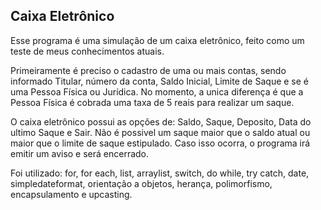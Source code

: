 ## Caixa Eletrônico

Esse programa é uma simulação de um caixa eletrônico, feito como um teste de meus conhecimentos atuais.

Primeiramente é preciso o cadastro de uma ou mais contas, sendo informado Titular, número da conta, Saldo Inicial, Limite de Saque e se é uma Pessoa Física ou Jurídica.
No momento, a unica diferença é que a Pessoa Física é cobrada uma taxa de 5 reais para realizar um saque.

O caixa eletrônico possui as opções de: Saldo, Saque, Deposito, Data do ultimo Saque e Sair.
Não é possivel um saque maior que o saldo atual ou maior que o limite de saque estipulado. Caso isso ocorra, o programa irá emitir um aviso e será encerrado.

Foi utilizado: for, for each, list, arraylist, switch, do while, try catch, date, simpledateformat, orientação a objetos, herança, polimorfismo, encapsulamento e upcasting.